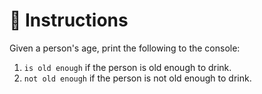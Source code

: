# 📝 Instructions

Given a person's age, print the following to the console:

1. `is old enough` if the person is old enough to drink.
2. `not old enough` if the person is not old enough to drink.